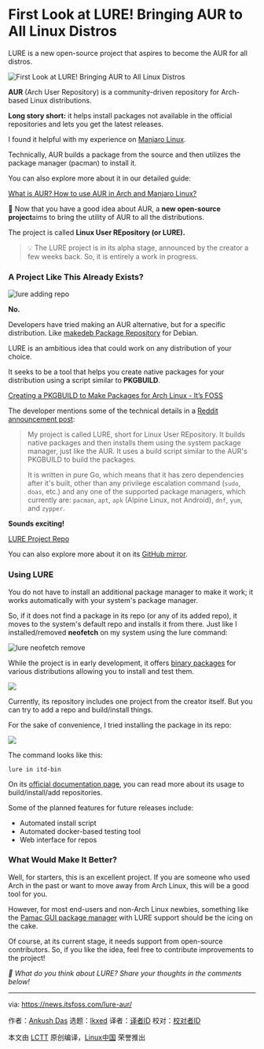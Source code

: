 [#]: subject: "First Look at LURE! Bringing AUR to All Linux Distros"
[#]: via: "https://news.itsfoss.com/lure-aur/"
[#]: author: "Ankush Das https://news.itsfoss.com/author/ankush/"
[#]: collector: "lkxed"
[#]: translator: " "
[#]: reviewer: " "
[#]: publisher: " "
[#]: url: " "

First Look at LURE! Bringing AUR to All Linux Distros
======
LURE is a new open-source project that aspires to become the AUR for all distros.

![First Look at LURE! Bringing AUR to All Linux Distros][1]

**AUR** (Arch User Repository) is a community-driven repository for Arch-based Linux distributions.

**Long story short:** it helps install packages not available in the official repositories and lets you get the latest releases.

I found it helpful with my experience on [Manjaro Linux][2].

Technically, AUR builds a package from the source and then utilizes the package manager (pacman) to install it.

You can also explore more about it in our detailed guide:

[What is AUR? How to use AUR in Arch and Manjaro Linux?][3]

📢 Now that you have a good idea about AUR, a **new open-source project**aims to bring the utility of AUR to all the distributions.

The project is called **Linux User REpository (or LURE).**

> 💡 The LURE project is in its alpha stage, announced by the creator a few weeks back. So, it is entirely a work in progress.

### A Project Like This Already Exists?

![lure adding repo][5]

**No.**

Developers have tried making an AUR alternative, but for a specific distribution. Like [makedeb Package Repository][6] for Debian.

LURE is an ambitious idea that could work on any distribution of your choice.

It seeks to be a tool that helps you create native packages for your distribution using a script similar to **PKGBUILD**.

[Creating a PKGBUILD to Make Packages for Arch Linux - It’s FOSS][7]

The developer mentions some of the technical details in a [Reddit announcement post][9]:

> My project is called LURE, short for Linux User REpository. It builds native packages and then installs them using the system package manager, just like the AUR. It uses a build script similar to the AUR's PKGBUILD to build the packages. 
>
> It is written in pure Go, which means that it has zero dependencies after it's built, other than any privilege escalation command (`sudo`, `doas`, etc.) and any one of the supported package managers, which currently are: `pacman`, `apt`, `apk` (Alpine Linux, not Android), `dnf`, `yum`, and `zypper`.

**Sounds exciting!**

[LURE Project Repo][10]

You can also explore more about it on its [GitHub mirror][11].

### Using LURE

You do not have to install an additional package manager to make it work; it works automatically with your system's package manager.

So, if it does not find a package in its repo (or any of its added repo), it moves to the system's default repo and installs it from there. Just like I installed/removed **neofetch** on my system using the lure command:

![lure neofetch remove][12]

While the project is in early development, it offers [binary packages][13] for various distributions allowing you to install and test them.

![][14]

Currently, its repository includes one project from the creator itself. But you can try to add a repo and build/install things.

For the sake of convenience, I tried installing the package in its repo:

![][15]

The command looks like this:

```
lure in itd-bin
```

On its [official documentation page][16], you can read more about its usage to build/install/add repositories.

Some of the planned features for future releases include:

* Automated install script
* Automated docker-based testing tool
* Web interface for repos

### What Would Make It Better?

Well, for starters, this is an excellent project. If you are someone who used Arch in the past or want to move away from Arch Linux, this will be a good tool for you.

However, for most end-users and non-Arch Linux newbies, something like the [Pamac GUI package manager][17] with LURE support should be the icing on the cake.

Of course, at its current stage, it needs support from open-source contributors. So, if you like the idea, feel free to contribute improvements to the project!

*💭 What do you think about LURE? Share your thoughts in the comments below!*

--------------------------------------------------------------------------------

via: https://news.itsfoss.com/lure-aur/

作者：[Ankush Das][a]
选题：[lkxed][b]
译者：[译者ID](https://github.com/译者ID)
校对：[校对者ID](https://github.com/校对者ID)

本文由 [LCTT](https://github.com/LCTT/TranslateProject) 原创编译，[Linux中国](https://linux.cn/) 荣誉推出

[a]: https://news.itsfoss.com/author/ankush/
[b]: https://github.com/lkxed
[1]: https://news.itsfoss.com/content/images/size/w1200/2022/10/LURE-aur-for-all-linux-distros.jpg
[2]: https://news.itsfoss.com/manjaro-linux-experience/
[3]: https://itsfoss.com/aur-arch-linux/
[4]: https://itsfoss.com/aur-arch-linux/
[5]: https://news.itsfoss.com/content/images/2022/10/lure-repos.png
[6]: https://mpr.makedeb.org
[7]: https://itsfoss.com/create-pkgbuild/
[8]: https://itsfoss.com/create-pkgbuild/
[9]: https://www.reddit.com/r/linux/comments/xq09nf/lure_aur_on_nonarch_distros/
[10]: https://gitea.arsenm.dev/Arsen6331/lure
[11]: https://github.com/Arsen6331/lure
[12]: https://news.itsfoss.com/content/images/2022/10/lure-neofetch-rm.png
[13]: https://gitea.arsenm.dev/Arsen6331/lure/releases/tag/v0.0.2
[14]: https://news.itsfoss.com/content/images/2022/10/lure-binaries.jpg
[15]: https://news.itsfoss.com/content/images/2022/10/lure-test.png
[16]: https://github.com/Arsen6331/lure/blob/master/docs/usage.md
[17]: https://itsfoss.com/install-pamac-arch-linux/

